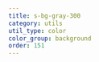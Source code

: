 ```yaml
---
title: s-bg-gray-300
category: utils
util_type: color
color_group: background
order: 151
---
```

<div class="s-bg-gray-300"></div>